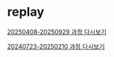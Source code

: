 # replay

[20250408-20250929 과정 다시보기](https://bit.ly/42dLeL1)

[20240723-20250210 과정 다시보기](https://bit.ly/3LU7jGP)

<!-- [20240130-20240808 과정 다시보기](https://bit.ly/4f9bQTo) -->

<!-- [20230725-20240202 과정 다시보기](https://bit.ly/44UUZin) -->
